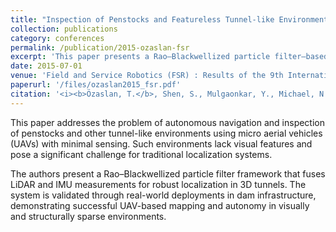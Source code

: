 ```yaml
---
title: "Inspection of Penstocks and Featureless Tunnel-like Environments Using Micro UAVs"
collection: publications
category: conferences
permalink: /publication/2015-ozaslan-fsr
excerpt: 'This paper presents a Rao–Blackwellized particle filter–based method for autonomous UAV inspection in GPS-denied, featureless tunnel-like environments such as penstocks, validated with real-world experiments.'
date: 2015-07-01
venue: 'Field and Service Robotics (FSR) : Results of the 9th International Conference, Springer'
paperurl: '/files/ozaslan2015_fsr.pdf'
citation: '<i><b>Özaslan, T.</b>, Shen, S., Mulgaonkar, Y., Michael, N., & Kumar, V. (2015). "Inspection of Penstocks and Featureless Tunnel-like Environments Using Micro UAVs." In <i>Field and Service Robotics: Results of the 9th International Conference</i>, pp. 123–136, Springer.</i>'
---
```

This paper addresses the problem of autonomous navigation and inspection of penstocks and other tunnel-like environments using micro aerial vehicles (UAVs) with minimal sensing. Such environments lack visual features and pose a significant challenge for traditional localization systems.

The authors present a Rao–Blackwellized particle filter framework that fuses LiDAR and IMU measurements for robust localization in 3D tunnels. The system is validated through real-world deployments in dam infrastructure, demonstrating successful UAV-based mapping and autonomy in visually and structurally sparse environments.
